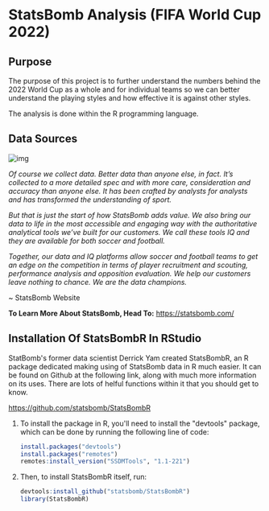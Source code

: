 # StatsBomb Analysis (FIFA World Cup 2022)
## Purpose

The purpose of this project is to further understand the numbers behind the 2022 World Cup as a whole and for individual teams so we can better understand the playing styles and how effective it is against other styles.

The analysis is done within the R programming language. 

## Data Sources

![img](https://dtai.cs.kuleuven.be/sports/static/ee39fa2918398059e9be62c32c1b48c4/74404/statsbomb_logo.png)

*Of course we collect data. Better data than anyone else, in fact. It’s collected to a more detailed spec and with more care, consideration and accuracy than anyone else. It has been crafted by analysts for analysts and has transformed the understanding of sport.*

*But that is just the start of how StatsBomb adds value. We also bring our data to life in the most accessible and engaging way with the authoritative analytical tools we’ve built for our customers. We call these tools IQ and they are available for both soccer and football.*

*Together, our data and IQ platforms allow soccer and football teams to get an edge on the competition in terms of player recruitment and scouting, performance analysis and opposition evaluation. We help our customers leave nothing to chance. We are the data champions.* 

~ StatsBomb Website

**To Learn More About StatsBomb, Head To:** https://statsbomb.com/

## Installation Of StatsBombR In RStudio

StatBomb's former data scientist Derrick Yam created StatsBombR, an R package dedicated making using of StatsBomb data in R much easier. It can be found on Github at the following link, along with much more information on its uses. There are lots of helful functions within it that you should get to know.

https://github.com/statsbomb/StatsBombR

1. To install the package in R, you'll need to install the "devtools" package, which can be done by running the following line of code:

   ```R
   install.packages("devtools")
   install.packages("remotes")
   remotes:install_version("SSDMTools", "1.1-221")
   ```

2. Then, to install StatsBombR itself, run:

   ```R
   devtools:install_github("statsbomb/StatsBombR")
   library(StatsBombR)
   ```

   

